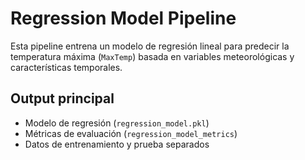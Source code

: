 # Regression Model Pipeline

Esta pipeline entrena un modelo de regresión lineal para predecir la temperatura máxima (`MaxTemp`) basada en variables meteorológicas y características temporales.

## Output principal

- Modelo de regresión (`regression_model.pkl`)
- Métricas de evaluación (`regression_model_metrics`)
- Datos de entrenamiento y prueba separados
